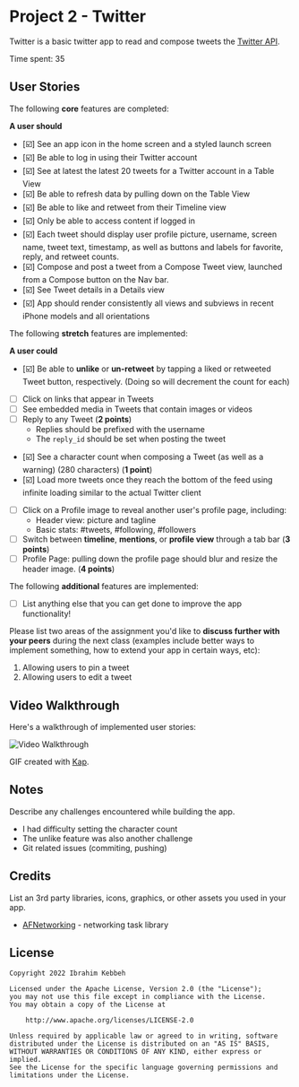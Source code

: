 # Project 2 - Twitter

Twitter is a basic twitter app to read and compose tweets the [Twitter API](https://apps.twitter.com/).

Time spent: 35

## User Stories

The following **core** features are completed:

**A user should**

- [☑️] See an app icon in the home screen and a styled launch screen
- [☑️] Be able to log in using their Twitter account
- [☑️] See at latest the latest 20 tweets for a Twitter account in a Table View
- [☑️] Be able to refresh data by pulling down on the Table View
- [☑️] Be able to like and retweet from their Timeline view
- [☑️] Only be able to access content if logged in
- [☑️] Each tweet should display user profile picture, username, screen name, tweet text, timestamp, as well as buttons and labels for favorite, reply, and retweet counts.
- [☑️] Compose and post a tweet from a Compose Tweet view, launched from a Compose button on the Nav bar.
- [☑️] See Tweet details in a Details view
- [☑️] App should render consistently all views and subviews in recent iPhone models and all orientations

The following **stretch** features are implemented:

**A user could**

- [☑️] Be able to **unlike** or **un-retweet** by tapping a liked or retweeted Tweet button, respectively. (Doing so will decrement the count for each)
- [ ] Click on links that appear in Tweets
- [ ] See embedded media in Tweets that contain images or videos
- [ ] Reply to any Tweet (**2 points**)
  - Replies should be prefixed with the username
  - The `reply_id` should be set when posting the tweet
- [☑️] See a character count when composing a Tweet (as well as a warning) (280 characters) (**1 point**)
- [☑️] Load more tweets once they reach the bottom of the feed using infinite loading similar to the actual Twitter client
- [ ] Click on a Profile image to reveal another user's profile page, including:
  - Header view: picture and tagline
  - Basic stats: #tweets, #following, #followers
- [ ] Switch between **timeline**, **mentions**, or **profile view** through a tab bar (**3 points**)
- [ ] Profile Page: pulling down the profile page should blur and resize the header image. (**4 points**)

The following **additional** features are implemented:

- [ ] List anything else that you can get done to improve the app functionality!

Please list two areas of the assignment you'd like to **discuss further with your peers** during the next class (examples include better ways to implement something, how to extend your app in certain ways, etc):

1. Allowing users to pin a tweet
2. Allowing users to edit a tweet

## Video Walkthrough

Here's a walkthrough of implemented user stories:

<img src='http://i.imgur.com/link/to/your/gif/file.gif' title='Video Walkthrough' width='' alt='Video Walkthrough' />

GIF created with [Kap](https://getkap.co/).

## Notes

Describe any challenges encountered while building the app.
  - I had difficulty setting the character count
  - The unlike feature was also another challenge
  - Git related issues (commiting, pushing)

## Credits

List an 3rd party libraries, icons, graphics, or other assets you used in your app.

- [AFNetworking](https://github.com/AFNetworking/AFNetworking) - networking task library

## License

    Copyright 2022 Ibrahim Kebbeh

    Licensed under the Apache License, Version 2.0 (the "License");
    you may not use this file except in compliance with the License.
    You may obtain a copy of the License at

        http://www.apache.org/licenses/LICENSE-2.0

    Unless required by applicable law or agreed to in writing, software
    distributed under the License is distributed on an "AS IS" BASIS,
    WITHOUT WARRANTIES OR CONDITIONS OF ANY KIND, either express or implied.
    See the License for the specific language governing permissions and
    limitations under the License.
